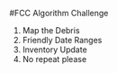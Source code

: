 #FCC Algorithm Challenge
1) Map the Debris
2) Friendly Date Ranges
3) Inventory Update
4) No repeat please
